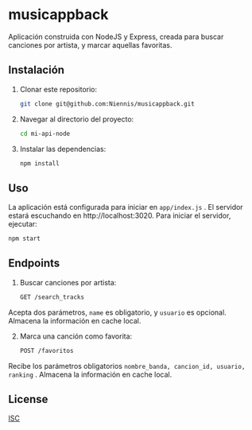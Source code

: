 ﻿# musicappback

Aplicación construida con NodeJS y Express, creada para buscar canciones por artista, y marcar aquellas favoritas.

## Instalación

1. Clonar este repositorio:

    ```sh
    git clone git@github.com:Niennis/musicappback.git
    ```
2. Navegar al directorio del proyecto:
    ```sh
    cd mi-api-node
    ```
3. Instalar las dependencias:
    ```sh
    npm install
    ```


## Uso

La aplicación está configurada para iniciar en ```app/index.js``` . El servidor estará escuchando en http://localhost:3020. Para iniciar el servidor, ejecutar:

```sh
npm start
```

## Endpoints

1. Buscar canciones por artista:

    ```sh
    GET /search_tracks
    ```

Acepta dos parámetros, ```name``` es obligatorio, y ```usuario``` es opcional. Almacena la información en cache local. 


2. Marca una canción como favorita:

    ```sh
    POST /favoritos
    ```

Recibe los parámetros obligatorios ```nombre_banda, cancion_id, usuario, ranking``` . Almacena la información en cache local. 



## License

[ISC](https://www.isc.org/licenses/)
